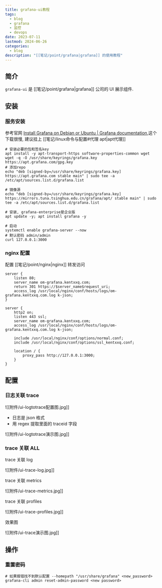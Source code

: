 ```yaml
---
title: grafana-ui教程
tags:
  - blog
  - grafana
  - 监控
  - devops
date: 2023-07-11
lastmod: 2024-06-26
categories:
  - blog
description: "[[笔记/point/grafana|grafana]] 的使用教程"
---
```


## 简介

`grafana-ui` 是 [[笔记/point/grafana|grafana]] 公司的 UI 展示组件.

## 安装

### 服务安装

参考官网 [Install Grafana on Debian or Ubuntu | Grafana documentation](https://grafana.com/docs/grafana/latest/setup-grafana/installation/debian/),这个下载很慢, 建议挂上 [[笔记/linux命令与配置#代理 apt|apt代理]]

```shell
# 安装必要的包和签名key
apt install -y apt-transport-https software-properties-common wget
wget -q -O /usr/share/keyrings/grafana.key https://apt.grafana.com/gpg.key
# 添加repo
echo "deb [signed-by=/usr/share/keyrings/grafana.key] https://apt.grafana.com stable main" | sudo tee -a /etc/apt/sources.list.d/grafana.list

# 镜像源
echo "deb [signed-by=/usr/share/keyrings/grafana.key] https://mirrors.tuna.tsinghua.edu.cn/grafana/apt/ stable main" | sudo tee -a /etc/apt/sources.list.d/grafana.list

# 安装, grafana-enterprise是企业版
apt update -y; apt install grafana -y

# 启动
systemctl enable grafana-server --now
# 默认密码 admin/admin
curl 127.0.0.1:3000
```

### nginx 配置

配置 [[笔记/point/nginx|nginx]] 转发访问

```nginx
server {
    listen 80;
    server_name om-grafana.kentxxq.com;
    return 301 https://$server_name$request_uri;
    access_log /usr/local/nginx/conf/hosts/logs/om-grafana.kentxxq.com.log k-json;
}

server {
    http2 on;
    listen 443 ssl;
    server_name om-grafana.kentxxq.com;
    access_log /usr/local/nginx/conf/hosts/logs/om-grafana.kentxxq.com.log k-json;

    include /usr/local/nginx/conf/options/normal.conf;
    include /usr/local/nginx/conf/options/ssl_kentxxq.conf;

    location / {
        proxy_pass http://127.0.0.1:3000;
    }
}
```

## 配置

### 日志关联 trace

![[附件/ui-logtotrace配置图.jpg]]

- 日志是 json 格式
- 用 regex 提取里面的 traceid 字段

![[附件/ui-logtotrace演示图.jpg]]

### trace 关联 ALL

trace 关联 log

![[附件/ui-trace-log.jpg]]

trace 关联 metrics

![[附件/ui-trace-metrics.jpg]]

trace 关联 profiles

![[附件/ui-trace-profiles.jpg]]

效果图

![[附件/ui-trace演示图.jpg]]

## 操作

### 重置密码

```shell
# 如果报错找不到默认配置 --homepath "/usr/share/grafana" <new_password>
grafana-cli admin reset-admin-password <new password>
```
